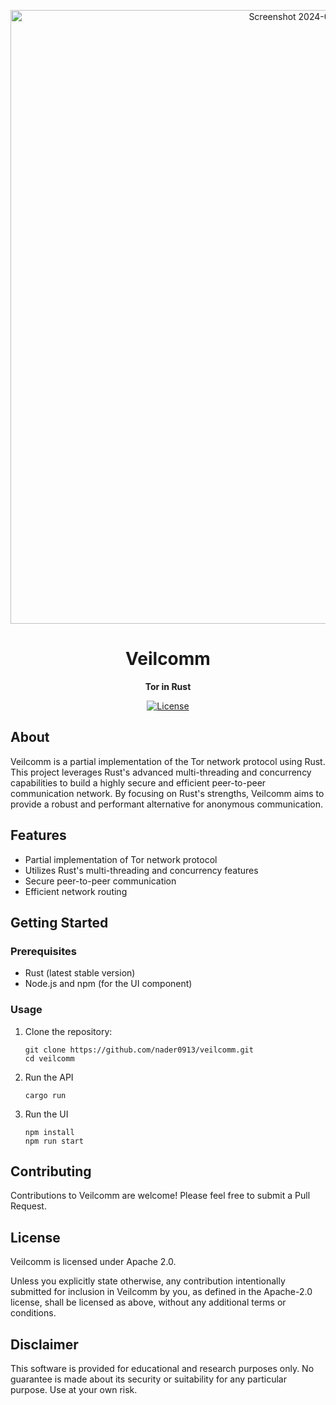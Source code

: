 <p align="center">
  <img width="982" alt="Screenshot 2024-08-26 at 13 18 38" src="https://github.com/user-attachments/assets/160df162-1efd-41f7-ab72-ec61a70b2607">
</p>
<h1 align="center">Veilcomm</h1>
<p align="center"><strong>Tor in Rust</strong></p>
<div align="center">
  <a href="https://opensource.org/licenses/Apache-2.0"><img src="https://img.shields.io/badge/License-Apache_2.0-blue.svg" alt="License"></a>  
</div>

## About

Veilcomm is a partial implementation of the Tor network protocol using Rust. This project leverages Rust's advanced multi-threading and concurrency capabilities to build a highly secure and efficient peer-to-peer communication network. By focusing on Rust's strengths, Veilcomm aims to provide a robust and performant alternative for anonymous communication.

## Features

- Partial implementation of Tor network protocol
- Utilizes Rust's multi-threading and concurrency features
- Secure peer-to-peer communication
- Efficient network routing

## Getting Started

### Prerequisites

- Rust (latest stable version)
- Node.js and npm (for the UI component)

### Usage

1. Clone the repository:
   ```
   git clone https://github.com/nader0913/veilcomm.git
   cd veilcomm
   ```

2. Run the API
   ```
   cargo run
   ```

3. Run the UI
   ```
   npm install
   npm run start
   ```

## Contributing

Contributions to Veilcomm are welcome! Please feel free to submit a Pull Request.

## License

Veilcomm is licensed under Apache 2.0.

Unless you explicitly state otherwise, any contribution intentionally submitted for inclusion in Veilcomm by you, as defined in the Apache-2.0 license, shall be licensed as above, without any additional terms or conditions.

## Disclaimer

This software is provided for educational and research purposes only. No guarantee is made about its security or suitability for any particular purpose. Use at your own risk.